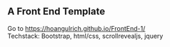 ## A Front End Template <br />
Go to https://hoangulrich.github.io/FrontEnd-1/ <br />
Techstack: Bootstrap, html/css, scrollrevealjs, jquery
